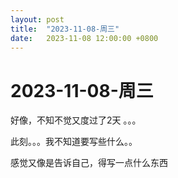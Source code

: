 ```yaml
---
layout: post
title:  "2023-11-08-周三"
date:   2023-11-08 12:00:00 +0800
---
```




# 2023-11-08-周三



好像，不知不觉又度过了2天 。。。

此刻。。。我不知道要写些什么。。

感觉又像是告诉自己，得写一点什么东西



